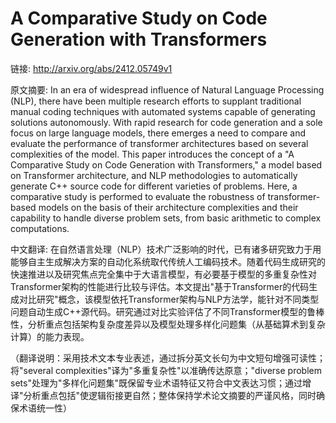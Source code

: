 # A Comparative Study on Code Generation with Transformers

链接: http://arxiv.org/abs/2412.05749v1

原文摘要:
In an era of widespread influence of Natural Language Processing (NLP), there
have been multiple research efforts to supplant traditional manual coding
techniques with automated systems capable of generating solutions autonomously.
With rapid research for code generation and a sole focus on large language
models, there emerges a need to compare and evaluate the performance of
transformer architectures based on several complexities of the model. This
paper introduces the concept of a "A Comparative Study on Code Generation with
Transformers," a model based on Transformer architecture, and NLP methodologies
to automatically generate C++ source code for different varieties of problems.
Here, a comparative study is performed to evaluate the robustness of
transformer-based models on the basis of their architecture complexities and
their capability to handle diverse problem sets, from basic arithmetic to
complex computations.

中文翻译:
在自然语言处理（NLP）技术广泛影响的时代，已有诸多研究致力于用能够自主生成解决方案的自动化系统取代传统人工编码技术。随着代码生成研究的快速推进以及研究焦点完全集中于大语言模型，有必要基于模型的多重复杂性对Transformer架构的性能进行比较与评估。本文提出"基于Transformer的代码生成对比研究"概念，该模型依托Transformer架构与NLP方法学，能针对不同类型问题自动生成C++源代码。研究通过对比实验评估了不同Transformer模型的鲁棒性，分析重点包括架构复杂度差异以及模型处理多样化问题集（从基础算术到复杂计算）的能力表现。

（翻译说明：采用技术文本专业表述，通过拆分英文长句为中文短句增强可读性；将"several complexities"译为"多重复杂性"以准确传达原意；"diverse problem sets"处理为"多样化问题集"既保留专业术语特征又符合中文表达习惯；通过增译"分析重点包括"使逻辑衔接更自然；整体保持学术论文摘要的严谨风格，同时确保术语统一性）
